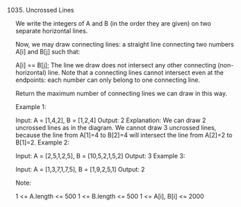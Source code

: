 1035. Uncrossed Lines

We write the integers of A and B (in the order they are given) on two separate horizontal lines.

Now, we may draw connecting lines: a straight line connecting two numbers A[i] and B[j] such that:

A[i] == B[j];
The line we draw does not intersect any other connecting (non-horizontal) line.
Note that a connecting lines cannot intersect even at the endpoints: each number can only belong to one connecting line.

Return the maximum number of connecting lines we can draw in this way.

Example 1:

Input: A = [1,4,2], B = [1,2,4]
Output: 2
Explanation: We can draw 2 uncrossed lines as in the diagram.
We cannot draw 3 uncrossed lines, because the line from A[1]=4 to B[2]=4 will intersect the line from A[2]=2 to B[1]=2.
Example 2:

Input: A = [2,5,1,2,5], B = [10,5,2,1,5,2]
Output: 3
Example 3:

Input: A = [1,3,7,1,7,5], B = [1,9,2,5,1]
Output: 2

Note:

1 <= A.length <= 500
1 <= B.length <= 500
1 <= A[i], B[i] <= 2000